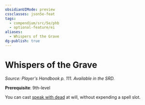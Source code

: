 ```yaml
---
obsidianUIMode: preview
cssclasses: json5e-feat
tags:
  - compendium/src/5e/phb
  - optional-feature/ei
aliases:
  - Whispers of the Grave
dg-publish: true
---
```

# Whispers of the Grave
*Source: Player's Handbook p. 111. Available in the SRD.*  

**Prerequisite**: 9th-level

You can cast [speak with dead](/Admin/CLI/spells/speak-with-dead.md) at will, without expending a spell slot.